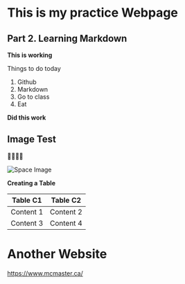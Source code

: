 # This is my practice Webpage

## Part 2. Learning Markdown

**This is working**


Things to do today
1. Github
2. Markdown
3. Go to class
4. Eat

**Did this work**


## Image Test

:rabbit2::rabbit2::rabbit2::rabbit2:

![Space Image](https://cdn.spacetelescope.org/archives/images/wallpaper2/heic2007a.jpg)


**Creating a Table**

Table C1 | Table C2
---------|----------
Content 1 | Content 2
Content 3 | Content 4

# Another Website

https://www.mcmaster.ca/

